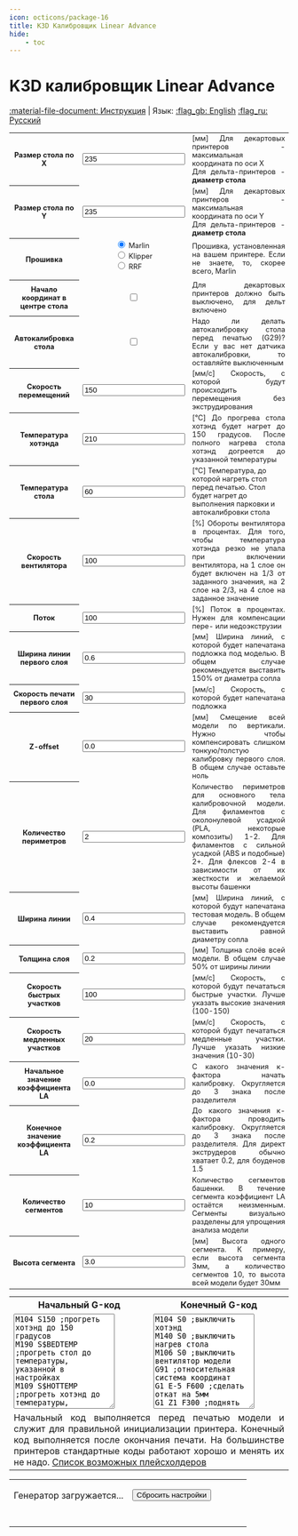 ```yaml
---
icon: octicons/package-16
title: K3D Калибровщик Linear Advance
hide:
    - toc
---
```


<h1 class="lang" id="header.title">K3D калибровщик Linear Advance</h1>

<script src="../assets/js/lib.js"></script>
<script src="../assets/js/wasm_exec.js"></script>
<script src="../assets/js/gwaloader.js"></script>
<script src="https://cdn.jsdelivr.net/npm/streamsaver@2.0.3/StreamSaver.min.js"></script>

[:material-file-document: Инструкция](../index.md) | Язык: [:flag_gb: English](?lang=en) [:flag_ru: Русский](?lang=ru)

<table style="width: 100%; font-size: 0.8rem;">
    <tbody>
    <!-- Параметры принтера -->
        <tr>
            <th class="lang" id="table.bed_size_x.title">Размер стола по X</td>
            <td style="text-align:center"><input class="calibratorInput" type="text" id="k3d_la_bedX" name="k3d_la_bedX" value="235"></td>
            <td class="lang" id="table.bed_size_x.description" style="text-align: justify;">[мм] Для декартовых принтеров - максимальная координата по оси X<br>Для дельта-принтеров - <b>диаметр стола</b></td>
        </tr>
        <tr>
            <th class="lang" id="table.bed_size_y.title">Размер стола по Y</td>
            <td style="text-align:center"><input class="calibratorInput" type="text" id="k3d_la_bedY" name="k3d_la_bedY" value="235"></td>
            <td class="lang" id="table.bed_size_y.description" style="text-align: justify;">[мм] Для декартовых принтеров - максимальная координата по оси Y<br>Для дельта-принтеров - <b>диаметр стола</b></td>
        </tr>
        <tr>
            <th class="lang" id="table.firmware.title">Прошивка</td>
            <td align="center">
                <form style="text-align:left; width:fit-content;"><input type="radio" id="k3d_la_firmwareMarlin" name="k3d_la_firmware" value="Marlin" checked><label for="k3d_la_firmwareMarlin"> Marlin</label><br>
                <input type="radio" id="k3d_la_firmwareKlipper" name="k3d_la_firmware" value="Klipper"><label for="k3d_la_firmwareKlipper"> Klipper</label><br>
                <input type="radio" id="k3d_la_firmwareRRF" name="k3d_la_firmware" value="RRF"><label for="k3d_la_firmwareRRF"> RRF</label>
                </form>
            </td>
            <td class="lang" id="table.firmware.description" style="text-align: justify;">Прошивка, установленная на вашем принтере. Если не знаете, то, скорее всего, Marlin</td>
        </tr>
        <tr>
            <th class="lang" id="table.delta.title">Начало координат в центре стола</td>
            <td style="text-align:center"><input type="checkbox" id="k3d_la_delta" name="k3d_la_delta"></td>
            <td class="lang" id="table.delta.description" style="text-align: justify;">Для декартовых принтеров должно быть выключено, для дельт включено</td>
        </tr>
        <tr>
            <th class="lang" id="table.bed_probe.title">Автокалибровка стола</td>
            <td style="text-align:center"><input type="checkbox" id="k3d_la_g29" name="k3d_la_g29"></td>
            <td class="lang" id="table.bed_probe.description" style="text-align: justify;">Надо ли делать автокалибровку стола перед печатью (G29)? Если у вас нет датчика автокалибровки, то
                оставляйте выключенным</td>
        </tr>
        <tr>
            <th class="lang" id="table.travel_speed.title">Скорость перемещений</td>
            <td style="text-align:center"><input class="calibratorInput" type="text" id="k3d_la_travelSpeed" name="k3d_la_travelSpeed" value="150"></td>
            <td class="lang" id="table.travel_speed.description" style="text-align: justify;">[мм/с] Скорость, с которой будут происходить перемещения без экструдирования</td>
        </tr>
    <!-- Параметры филамента -->
        <tr>
            <th class="lang" id="table.hotend_temp.title">Температура хотэнда</td>
            <td style="text-align:center"><input class="calibratorInput" type="text" id="k3d_la_hotendTemperature" name="k3d_la_hotendTemperature" value="210"></td>
            <td class="lang" id="table.hotend_temp.description" style="text-align: justify;">[°C] До прогрева стола хотэнд будет нагрет до 150 градусов. После полного нагрева стола хотэнд догреется до
                указанной температуры</td>
        </tr>
        <tr>
            <th class="lang" id="table.bed_temp.title">Температура стола</td>
            <td style="text-align:center"><input class="calibratorInput" type="text" id="k3d_la_bedTemperature" name="k3d_la_bedTemperature" value="60"></td>
            <td class="lang" id="table.bed_temp.description">[°C] Температура, до которой нагреть стол перед печатью. Стол будет нагрет до выполнения парковки и автокалибровки стола</td>
        </tr>
        <tr>
            <th class="lang" id="table.fan_speed.title">Скорость вентилятора</td>
            <td style="text-align:center"><input class="calibratorInput" type="text" id="k3d_la_cooling" name="k3d_la_cooling" value="100"></td>
            <td class="lang" id="table.fan_speed.description" style="text-align: justify;">[%] Обороты вентилятора в процентах. Для того, чтобы температура хотэнда резко не упала при включении вентилятора, на 1 слое он будет включен на 1/3 от заданного значения, на 2 слое на 2/3, на 4 слое на заданное значение</td>
        </tr>
        <tr>
            <th class="lang" id="table.flow.title">Поток</td>
            <td style="text-align:center"><input class="calibratorInput" type="text" id="k3d_la_flow" name="k3d_la_flow" value="100"></td>
            <td class="lang" id="table.flow.description" style="text-align: justify;">[%] Поток в процентах. Нужен для компенсации пере- или недоэкструзии</td>
        </tr>
    <!-- Параметры первого слоя -->
        <tr>
            <th class="lang" id="table.first_line_width.title">Ширина линии первого слоя</td>
            <td style="text-align:center"><input class="calibratorInput" type="text" id="k3d_la_firstLayerLineWidth" name="k3d_la_firstLayerLineWidth" value="0.6"></td>
            <td class="lang" id="table.first_line_width.description" style="text-align: justify;">[мм] Ширина линий, с которой будет напечатана подложка под моделью. В общем случае рекомендуется выставить 150% от диаметра сопла</td>
        </tr>
        <tr>
            <th class="lang" id="table.first_print_speed.title">Скорость печати первого слоя</td>
            <td style="text-align:center"><input class="calibratorInput" type="text" id="k3d_la_firstLayerSpeed" name="k3d_la_firstLayerSpeed" value="30"></td>
            <td class="lang" id="table.first_print_speed.description" style="text-align: justify;">[мм/с] Скорость, с которой будет напечатана подложка</td>
        </tr>
        <tr>
            <th class="lang" id="table.z_offset.title">Z-offset</td>
            <td style="text-align:center"><input class="calibratorInput" type="text" id="k3d_la_zOffset" name="k3d_la_zOffset" value="0.0"></td>
            <td class="lang" id="table.z_offset.description" style="text-align: justify;">[мм] Смещение всей модели по вертикали. Нужно чтобы компенсировать слишком тонкую/толстую калибровку первого слоя. В общем случае оставьте ноль</td>
        </tr>
    <!-- Параметры модели -->
        <tr>
            <th class="lang" id="table.num_perimeters.title">Количество периметров</td>
            <td style="text-align:center"><input class="calibratorInput" type="text" id="k3d_la_numPerimeters" name="k3d_la_numPerimeters" value="2"></td>
            <td class="lang" id="table.num_perimeters.description" style="text-align: justify;">Количество периметров для основного тела калибровочной модели. Для филаментов с околонулевой усадкой (PLA,
                некоторые композиты) 1-2. Для филаментов с сильной усадкой (ABS и подобные) 2+. Для флексов 2-4 в зависимости
                от их жесткости и желаемой высоты башенки</td>
        </tr>
        <tr>
            <th class="lang" id="table.line_width.title">Ширина линии</td>
            <td style="text-align:center"><input class="calibratorInput" type="text" id="k3d_la_lineWidth" name="k3d_la_lineWidth" value="0.4"></td>
            <td class="lang" id="table.line_width.description" style="text-align: justify;">[мм] Ширина линий, с которой будут напечатана тестовая модель. В общем случае рекомендуется выставить равной диаметру сопла</td>
        </tr>
        <tr>
            <th class="lang" id="table.layer_height.title">Толщина слоя</td>
            <td style="text-align:center"><input class="calibratorInput" type="text" id="k3d_la_layerHeight" name="k3d_la_layerHeight" value="0.2"></td>
            <td class="lang" id="table.layer_height.description" style="text-align: justify;">[мм] Толщина слоёв всей модели. В общем случае 50% от ширины линии</td>
        </tr>
    <!-- Параметры калибровки -->
        <tr>
            <th class="lang" id="table.fast_segment_speed.title">Скорость быстрых участков</td>
            <td style="text-align:center"><input class="calibratorInput" type="text" id="k3d_la_fastPrintSpeed" name="k3d_la_fastPrintSpeed" value="100"></td>
            <td class="lang" id="table.fast_segment_speed.description" style="text-align: justify;">[мм/с] Скорость, с которой будут печататься быстрые участки. Лучше указать высокие значения (100-150)</td>
        </tr>
        <tr>
            <th class="lang" id="table.slow_segment_speed.title">Скорость медленных участков</td>
            <td style="text-align:center"><input class="calibratorInput" type="text" id="k3d_la_slowPrintSpeed" name="k3d_la_slowPrintSpeed" value="20"></td>
            <td class="lang" id="table.slow_segment_speed.description" style="text-align: justify;">[мм/с] Скорость, с которой будут печататься медленные участки. Лучше указать низкие значения (10-30)</td>
        </tr>
        <tr>
            <th class="lang" id="table.init_la.title">Начальное значение коэффициента LA</td>
            <td style="text-align:center"><input class="calibratorInput" type="text" id="k3d_la_initKFactor" name="k3d_la_initKFactor" value="0.0"></td>
            <td class="lang" id="table.init_la.description" style="text-align: justify;">С какого значения к-фактора начать калибровку. Округляется до 3 знака после разделителя</td>
        </tr>
        <tr>
            <th class="lang" id="table.end_la.title">Конечное значение коэффициента LA</td>
            <td style="text-align:center"><input class="calibratorInput" type="text" id="k3d_la_endKFactor" name="k3d_la_endKFactor" value="0.2"></td>
            <td class="lang" id="table.end_la.description" style="text-align: justify;">До какого значения к-фактора проводить калибровку. Округляется до 3 знака после разделителя. Для директ
                экструдеров обычно хватает 0.2, для боуденов 1.5</td>
        </tr>
        <tr>
            <th class="lang" id="table.num_segments.title">Количество сегментов</td>
            <td style="text-align:center"><input class="calibratorInput" type="text" id="k3d_la_numSegments" name="k3d_la_numSegments" value="10"></td>
            <td class="lang" id="table.num_segments.description" style="text-align: justify;">Количество сегментов башенки. В течение сегмента коэффициент LA остаётся неизменным. Сегменты визуально
                разделены для упрощения анализа модели</td>
        </tr>
        <tr>
            <th class="lang" id="table.segment_height.title">Высота сегмента</td>
            <td style="text-align:center"><input class="calibratorInput" type="text" id="k3d_la_segmentHeight" name="k3d_la_segmentHeight" value="3.0"></td>
            <td class="lang" id="table.segment_height.description" style="text-align: justify;">[мм] Высота одного сегмента. К примеру, если высота сегмента 3мм, а количество сегментов 10, то
                высота всей модели будет 30мм</td>
        </tr>
    </tbody>
</table>

<table class="calibrationCodeTable" style="padding-top: 0; margin-top: 0;">
    <tbody>
        <tr>
            <th class="lang" id="table.start_gcode.title" style="text-align: center;">Начальный G-код</th>
            <th class="lang" id="table.end_gcode.title" style="text-align: center;">Конечный G-код</th>
        </tr>
        <tr>
            <td width="50%"><textarea type="text" id="k3d_la_startGcode" name="k3d_la_startGcode" rows="11">
M104 S150 ;прогреть хотэнд до 150 градусов
M190 S$BEDTEMP ;прогреть стол до температуры, указанной в настройках
M109 S$HOTTEMP ;прогреть хотэнд до температуры, указанной в настройках
G28 ;припарковать все оси
$G29 ;снять карту высот стола
G90 ;абсолютная система координат
G92 E0 ;сбросить координату экструдера
M220 S100 ;Множитель скорости 100%
M221 S$FLOW ;Множитель потока взять из настроек</textarea></td>
            <td width="50%"><textarea type="text" id="k3d_la_endGcode" name="k3d_la_endGcode" rows="11">
M104 S0 ;выключить хотэнд
M140 S0 ;выключить нагрев стола
M106 S0 ;выключить вентилятор модели
G91 ;относительная система координат
G1 E-5 F600 ;сделать откат на 5мм
G1 Z1 F300 ;поднять голову на 1мм</textarea></td>
        </tr>
        <tr>
            <td class="lang" id="table.start_gcode.description" style="text-align: justify;" colspan="2">
                Начальный код выполняется перед печатью модели и служит для правильной инициализации принтера. Конечный код выполняется после окончания печати. На большинстве принтеров стандартные коды работают хорошо и менять их не надо. <a href="../#g-">Список возможных плейсхолдеров</a>
            </td>
        </tr>
    </tbody>
</table>

<table class="caliButtonTable">
    <tbody>
        <tr>
            <td align="right" width="50%">
                <button class="caliButton" onclick="generate();" id="generateButton" style="display:none">Генерировать и скачать</button>
                <p id="generateButtonLoading"> Генератор загружается...</p>
            </td>
            <td align="left" width="50%">
                <button class="caliButton" onclick="reset();" id="resetButton">Сбросить настройки</button>
            </td>
        </tr>
        <tr>
            <td align="center" colspan="2">
                <br><div id="resultContainer"></div>
            </td>
        </tr>
    </tbody>
</table>

<script>document.body.onload = init();</script>